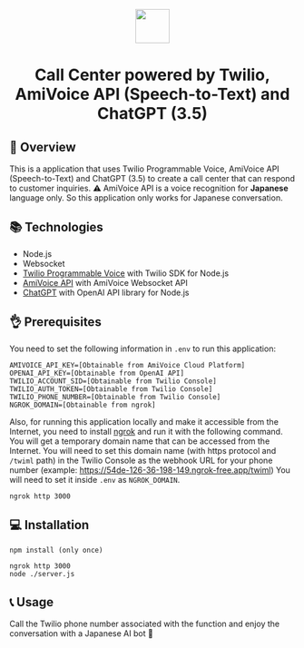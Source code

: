 <p align="center">
  <a>
    <img src="https://cdn.webo.digital/uploads/2022/05/What-Is-Twilio-scaled.jpg" width="60" />
  </a>
</p>
<h1 align="center">
  Call Center powered by Twilio, AmiVoice API (Speech-to-Text) and ChatGPT (3.5)
</h1>

## 🌸 Overview
This is a application that uses Twilio Programmable Voice, AmiVoice API (Speech-to-Text) and ChatGPT (3.5) to create a call center that can respond to customer inquiries.
⚠️ AmiVoice API is a voice recognition for **Japanese** language only. So this application only works for Japanese conversation.

## 📚 Technologies
- Node.js
- Websocket
- [Twilio Programmable Voice](https://www.twilio.com/voice) with Twilio SDK for Node.js
- [AmiVoice API](https://docs.amivoice.com/amivoice-api/manual/) with AmiVoice Websocket API
- [ChatGPT](https://platform.openai.com/docs/guides/gpt) with OpenAI API library for Node.js

## 👌 Prerequisites
You need to set the following information in `.env` to run this application:

```
AMIVOICE_API_KEY=[Obtainable from AmiVoice Cloud Platform]
OPENAI_API_KEY=[Obtainable from OpenAI API]
TWILIO_ACCOUNT_SID=[Obtainable from Twilio Console]
TWILIO_AUTH_TOKEN=[Obtainable from Twilio Console]
TWILIO_PHONE_NUMBER=[Obtainable from Twilio Console]
NGROK_DOMAIN=[Obtainable from ngrok]
```

Also, for running this application locally and make it accessible from the Internet, you need to install [ngrok](https://ngrok.com/) and run it with the following command. You will get a temporary domain name that can be accessed from the Internet.
You will need to set this domain name (with https protocol and `/twiml` path) in the Twilio Console as the webhook URL for your phone number (example: https://54de-126-36-198-149.ngrok-free.app/twiml)
You will need to set it inside `.env` as `NGROK_DOMAIN`.

```
ngrok http 3000
```

## 💻 Installation
```
npm install (only once)

ngrok http 3000
node ./server.js
```
## 📞 Usage

Call the Twilio phone number associated with the function and enjoy the conversation with a Japanese AI bot 🤖
